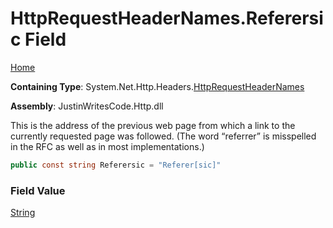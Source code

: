 # HttpRequestHeaderNames\.Referersic Field

[Home](../../../../README.md)

**Containing Type**: System\.Net\.Http\.Headers\.[HttpRequestHeaderNames](../README.md)

**Assembly**: JustinWritesCode\.Http\.dll

  
This is the address of the previous web page from which a link to the currently requested page was followed\. \(The word “referrer” is misspelled in the RFC as well as in most implementations\.\)

```csharp
public const string Referersic = "Referer[sic]"
```

### Field Value

[String](https://docs.microsoft.com/en-us/dotnet/api/system.string)


